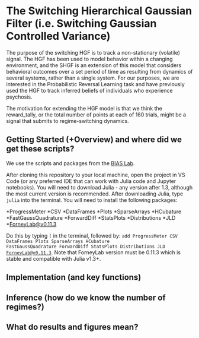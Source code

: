 # The Switching Hierarchical Gaussian Filter (i.e. Switching Gaussian Controlled Variance)

The purpose of the switching HGF is to track a non-stationary (volatile) signal. The HGF has been used to model behavior within a changing environment, and the SHGF is an extension of this model that considers
behavioral outcomes over a set period of time as resulting from dynamics of several systems, rather than a single system. For our purposes, we are interested in the Probabilistic Reversal Learning task and have 
previously used the HGF to track inferred beliefs of individuals who experience psychosis.

The motivation for extending the HGF model is that we think the reward_tally, or the total number of points at each of 160 trials, might be a signal that submits to regime-switching dynamics.

## Getting Started (+Overview) and where did we get these scripts?

We use the scripts and packages from the [BIAS Lab](https://github.com/biaslab/SGCV).

After cloning this repository to your local machine, open the project in VS Code (or any preferred IDE that can work with Julia code and Jupyter notebooks). You will need to download Julia - any version after 1.3, although the most current version is recommended. After downloading Julia, type <code>julia</code> into the terminal. You will need to install the following packages:


*ProgressMeter
*CSV
*DataFrames
*Plots
*SparseArrays
*HCubature
*FastGaussQuadrature
*ForwardDiff
*StatsPlots
*Distributions
*JLD
*ForneyLab@v0.11.3

Do this by typing <code>[</code> in the terminal, followed by: <code>add ProgressMeter CSV DataFrames Plots SparseArrays HCubature FastGaussQuadrature ForwardDiff StatsPlots Distributions JLD ForneyLab@v0.11.3</code>. Note that ForneyLab version must be 0.11.3 which is stable and compatible with Julia v1.3+.

## Implementation (and key functions)

## Inference (how do we know the number of regimes?)

## What do results and figures mean?
